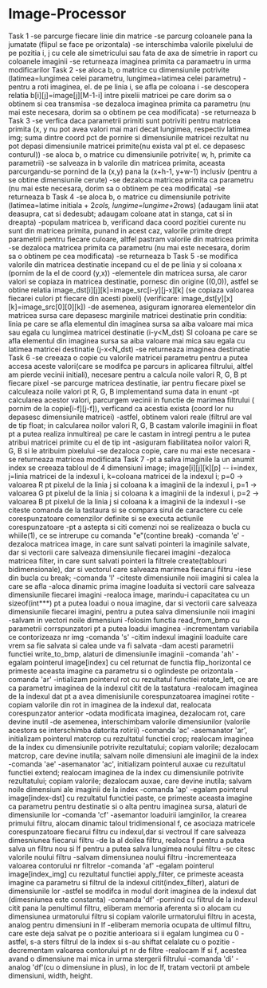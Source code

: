 # Image-Processor
Task 1
-se parcurge fiecare linie din matrice
-se parcurg coloanele pana la jumatate (flipul se face pe orizontala)
-se interschimba valorile pixelului de pe pozitia i, j cu cele ale simetricului sau fata de axa de simetrie in raport cu coloanele imaginii
-se returneaza imaginea primita ca paramaetru in urma modificarilor
Task 2
-se aloca b, o matrice cu dimensiunile potrivite (latimea=lungimea celei parametru, lungimea=latimea celei parametru)
-pentru a roti imaginea, el. de pe linia i, se afla pe  coloana i
-se descopera relatia b[i][j]=image[j][M-1-i] intre pixelii matricei pe care dorim sa o obtinem si cea transmisa
-se dezaloca imaginea primita ca parametru (nu mai este necesara, dorim sa o obtinem pe cea modificata)
-se returneaza b
Task 3
-se verfica daca parametrii primiti sunt potriviti pentru matricea primita (x, y nu pot avea valori mai mari decat lungimea, respectiv latimea img; suma dintre coord pct de pornire si dimensiunile matricei rezultat nu pot depasi dimensiunile matricei primite(nu exista val pt el. ce depasesc conturul))
-se aloca b, o matrice cu dimensiunile potrivite( w, h, primite ca parametrii)
-se salveaza in b valorile din matricea primita, aceasta parcurgandu-se pornind de la (x,y) pana la (x+h-1, y+w-1) inclusiv (pentru a se obtine dimensiunile cerute)
-se dezaloca matricea primita ca parametru (nu mai este necesara, dorim sa o obtinem pe cea modificata)
-se returneaza b
Task 4
-se aloca b, o matrice cu dimensiunile potrivite (latimea=latime initiala + 2*cols, lungime=lungime+2*rows) (adaugam linii atat deasupra, cat si dedesubt; adaugam coloane atat in stanga, cat si in dreapta)
-populam matricea b, verificand daca coord pozitiei curente nu sunt din matricea primita, punand in acest caz, valorile primite drept parametrii pentru fiecare culoare, altfel pastram valorile din matricea primita
-se dezaloca matricea primita ca parametru (nu mai este necesara, dorim sa o obtinem pe cea modificata)
-se returneaza b
Task 5
-se modifica valorile din matricea destinatie incepand cu el de pe linia y si coloana x (pornim de la el de coord (y,x))
-elementele din matricea sursa, ale caror valori se copiaza in matricea destinatie, pornesc din origine ((0,0)), astfel se obtine relatia image_dst[i][j][k]=image_src[i-y][j-x][k] (se copiaza valoarea fiecarei culori pt fiecare din acesti pixeli) (verificare: image_dst[y][x][k]=image_src[0][0][k])
-de asemenea, asiguram ignorarea elementelor din matricea sursa care depasesc marginile matricei destinatie prin conditia:
linia pe care se afla elementul din imaginea sursa sa aiba valoare mai mica sau egala cu lungimea matricei destinatie (i-y<M_dst)
SI
coloana pe care se afla elementul din imaginea sursa sa aiba valoare mai mica sau egala cu latimea matricei destinatie (j-x<N_dst)
-se returneaza imaginea destinatie
Task 6
-se creeaza o copie cu valorile matricei parametru pentru a putea accesa aceste valori(care se modifca pe parcurs in aplicarea filtrului, altfel am pierde vecinii initiali), necesare pentru a calcula noile valori R, G, B pt fiecare pixel
-se parcurge matricea destinatie, iar pentru fiecare pixel se calculeaza noile valori pt R, G, B implementand suma data in enunt
-pt calcularea acestor valori, parcurgem vecinii in functie de marimea filtrului ( pornim de la copie[i-f][j-f]), verficand ca acestia exista (coord lor nu depasesc dimensiunile matricei)
-astfel, obtinem valori reale (filtrul are val de tip float; in calcularea noilor valori R, G, B castam valorile imaginii in float pt a putea realiza inmultirea) pe care le castam in intregi pentru a le putea atribui matricei primite cu el de tip int
-asiguram fiabilitatea noilor valori R, G, B si le atribuim pixelului
-se dezaloca copie, care nu mai este necesara
-se returneaza matricea modificata
Task 7
-pt a salva imaginile la un anumit index se creeaza tabloul de 4 dimensiuni image;
image[i][j][k][p] -- i=index, j=linia matricei de la indexul i, k=coloana matricei de la indexul i; p=0 -> valoarea R pt pixelul de la linia j si coloana k a imaginii de la indexul i, p=1 -> valoarea G pt pixelul de la linia j si coloana k a imaginii de la indexul i, p=2 -> valoarea B pt pixelul de la linia j si coloana k a imaginii de la indexul i
-se citeste comanda de la tastaura si se compara sirul de caractere cu cele corespunzatoare comenzilor definite si se executa actiunile corespunzatoare
-pt a astepta si citi comenzi noi se realizeaza o bucla cu whiile(1), ce se intrerupe cu comanda "e"(contine break)
-comanda 'e'
    -dezaloca matricea image, in care sunt salvati pointeri la imaginile salvate, dar si vectorii care salveaza dimensiunile fiecarei imagini
    -dezaloca matricea filter, in care sunt salvati pointeri la filtrele create(tablouri bidimensionale), dar si vectorul care salveaza marimea fiecarui filtru
    -iese din bucla cu break;
-comanda 'l'
    -citeste dimensiunile noii imagini si calea la care se afla
    -aloca dinamic prima imagine loaduita si vectorii care salveaza dimensiunile fiecarei imagini
    -realoca image, marindu-i capacitatea cu un sizeof(int***) pt a putea loadui o noua imagine, dar si vectorii care salveaza dimensiunile fiecarei imagini, pentru a putea salva dimensiunile noii imagini
    -salvam in vectori noile dimensiuni
    -folosim functia read_from_bmp cu parametrii corrspunzatori pt a putea loadui imaginea
    -incrementam variabila ce contorizeaza nr img
-comanda 's'
    -citim indexul imaginii loaduite care vrem sa fie salvata si calea unde va fi salvata
    -dam acesti parametrii functiei write_to_bmp, alaturi de dimensiunile imaginii
-comanda 'ah'
    -egalam pointerul image[index] cu cel returnat de functia flip_horizontal ce primeste aceasta imagine ca parametru si o oglindeste pe orizontala
-comanda 'ar'
    -intializam pointerul rot cu rezultatul functiei rotate_left, ce are ca parametru imaginea de la indexul citit de la tastatura
    -realocam imaginea de la indexul dat pt a avea dimenisiunile corespunzatoarea imaginei rotite
    -copiam valorile din rot in imaginea de la indexul dat, realocata corespunzator anterior
    -odata modificata imaginea, dezalocam rot, care devine inutil
    -de asemenea, interschimbam valorile dimensiunilor (valorile acestora se interschimba datorita rotirii)
-comanda 'ac'
    -asemanator 'ar', initializam pointerul matcrop cu rezultatul functiei crop; realocam imaginea de la index cu dimensiunile potrivite rezultatului; copiam valorile; dezalocam matcrop, care devine inutila; salvam noile dimensiuni ale imaginii de la index
-comanda 'ae'
    -asemanator 'ac', initializam pointerul auxae cu rezultatul functiei extend; realocam imaginea de la index cu dimensiunile potrivite rezultatului; copiam valorile; dezalocam auxae, care devine inutila; salvam noile dimensiuni ale imaginii de la index
-comanda 'ap'
    -egalam pointerul image[index-dst] cu rezultatul functiei paste, ce primeste aceasta imagine ca parametru pentru destinatie si o alta pentru imaginea sursa, alaturi de dimensiunile lor
-comanda 'cf'
    -asemantor loaduirii iamginilor, la crearea primului filtru, alocam dinamic taloul tridimensional f, ce asociaza matricele corespunzatoare fiecarui filtru cu indexul,dar si vectroul lf care salveaza dimesniunea fiecarui filtru
    -de la al doilea filtru, realoca f pentru a putea salva un filtru nou si lf pentru a putea salva lungimea noului filtru
    -se citesc valorile noului filtru
    -salvam dimensiunea noului filtru
    -incrementeaza valoarea contorului nr filtrelor
-comanda 'af'
     -egalam pointerul image[index_img] cu rezultatul functiei apply_filter, ce primeste aceasta imagine ca parametru si filtrul de la indexul citit(index_filter), alaturi de dimensiunile lor
     -astfel se modifca in modul dorit imaginea de la indexul dat (dimesniunea este constanta)
-comanda 'df'
    -pornind cu filtrul de la indexul citit pana la penultimul filtru, eliberam memoria aferenta si o alocam cu dimensiunea urmatorului filtru si copiam valorile urmatorului filtru in acesta, analog pentru dimensiuni in lf
    -eliberam memoria ocupata de ultimul filtru, care este deja salvat pe o pozitie anterioara si ii egalam lungimea cu 0
    -astfel, s-a sters filtrul de la index si s-au shiftat celalate cu o pozitie
    -decrementam valoarea contorului pt nr de filtre
    -realocam lf si f, acestea avand o dimensiune mai mica in urma stergerii filtrului
-comanda 'di'
    -analog 'df'(cu o dimensiune in plus), in loc de lf, tratam vectorii pt ambele dimensiuni, width, height.

